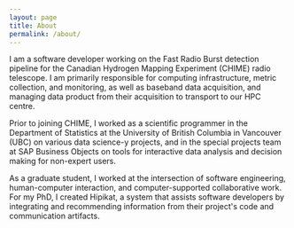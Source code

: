 ```yaml
---
layout: page
title: About
permalink: /about/
---
```


I am a software developer working on the Fast Radio Burst detection pipeline for
the Canadian Hydrogen Mapping Experiment (CHIME) radio telescope. I am primarily
responsible for computing infrastructure, metric collection, and monitoring, as
well as baseband data acquisition, and managing data product from their
acquisition to transport to our HPC centre.

Prior to joining CHIME, I worked as a scientific programmer in the Department of
Statistics at the University of British Columbia in Vancouver (UBC) on various
data science-y projects, and in the special projects team at SAP Business
Objects on tools for interactive data analysis and decision making for
non-expert users.

As a graduate student, I worked at the intersection of software engineering,
human-computer interaction, and computer-supported collaborative work. For my
PhD, I created Hipikat, a system that assists software developers by integrating
and recommending information from their project's code and communication
artifacts.
